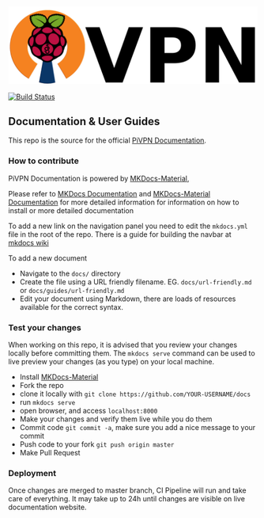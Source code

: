 ![Pivpn Banner](docs/img/pivpnbanner.png)

[![Build Status](https://travis-ci.com/pivpn/docs.svg?branch=master)](https://travis-ci.com/pivpn/docs)

## Documentation & User Guides

This repo is the source for the official [PiVPN Documentation](https://docs.pivpn.io).

### How to contribute

PiVPN Documentation is powered by [MKDocs-Material](https://squidfunk.github.io/mkdocs-material/),

Please refer to [MKDocs Documentation](https://www.mkdocs.org/user-guide/) and [MKDocs-Material Documentation](https://squidfunk.github.io/mkdocs-material/) for more detailed information for information on how to install or more detailed documentation


To add a new link on the navigation panel you need to edit the `mkdocs.yml` file in the root of the repo. There is a guide for building the navbar at [mkdocs wiki](https://www.mkdocs.org/user-guide/configuration/#nav)

To add a new document

- Navigate to the `docs/` directory
- Create the file using a URL friendly filename.
    EG. `docs/url-friendly.md` or `docs/guides/url-friendly.md`
- Edit your document using Markdown, there are loads of resources available for the correct syntax.

### Test your changes

When working on this repo, it is advised that you review your changes locally before committing them. The `mkdocs serve` command can be used to live preview your changes (as you type) on your local machine.

* Install [MKDocs-Material](https://squidfunk.github.io/mkdocs-material/getting-started/)
* Fork the repo
* clone it locally with `git clone https://github.com/YOUR-USERNAME/docs`
* run `mkdocs serve`
* open browser, and access `localhost:8000`
* Make your changes and verify them live while you do them
* Commit code `git commit -a`, make sure you add a nice message to your commit
* Push code to your fork `git push origin master`
* Make Pull Request

### Deployment

Once changes are merged to master branch, CI Pipeline will run and take care of everything.
It may take up to 24h until changes are visible on live documentation website.

